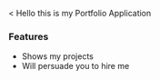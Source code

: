 < Hello this is my Portfolio Application

### Features

- Shows my projects
- Will persuade you to hire me







